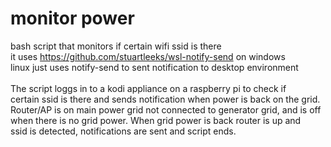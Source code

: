 # monitor power
bash script that monitors if certain wifi ssid is there</br>
it uses https://github.com/stuartleeks/wsl-notify-send on windows</br>
linux just uses notify-send to sent notification to desktop environment</br>
</br>
The script loggs in to a kodi appliance on a raspberry pi to check if </br>
certain ssid is there and sends notification when power is back on the grid.</br>
Router/AP is on main power grid not connected to generator grid, and is off</br>
when there is no grid power. When grid power is back router is up and</br>
ssid is detected, notifications are sent and script ends.

